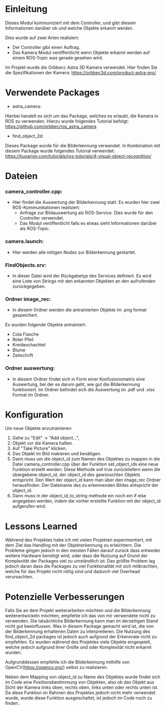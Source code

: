 # Einleitung

Dieses Modul kommuniziert mit dem Controller, und gibt diesem Informationen darüber ob und welche Objekte erkannt werden.

Dies wurde auf zwei Arten realisiert:
- Der Controller gibt einen Auftrag.
- Das Kamera Modul veröffentlicht wenn Objekte erkannt werden auf einem ROS-Topic was gerade gesehen wird.


Im Projekt wurde die Orbbecc Astra 3D Kamera verwendet.
Hier finden Sie die Spezifikationen der Kamera: https://orbbec3d.com/product-astra-pro/


# Verwendete Packages

- astra_camera:

Hierbei handelt es sich um das Package, welches es erlaubt, die Kamera in ROS zu verwenden.
Hierzu wurde folgendes Tutorial befolgt: https://github.com/orbbec/ros_astra_camera

- find_object_2d:

Dieses Package wurde für die Bilderkennung verwendet. In Kombination mit diesem Package wurde folgendes Tutorial verwendet:
https://husarion.com/tutorials/ros-tutorials/4-visual-object-recognition/

# Dateien

### camera_controller.cpp:

- Hier findet die Auswertung der Bilderkennung statt. Es wurden hier zwei ROS-Kommunikationen realisiert:
  - Anfrage zur Bildauswertung als ROS-Service. Dies wurde für den Controller verwendet.
  - Das Modul veröffentlicht falls es etwas sieht Informationen darüber als ROS-Topic.
  
### camera.launch:

- Hier werden alle nötigen Nodes zur Bilderkennung gestartet.

### FindObjects.srv:

- In dieser Datei wird der Rückgabetyp des Services definiert. 
Es wird eine Liste von Strings mit den erkannten Objekten an den aufrufenden zurückgegeben.

### Ordner image_rec:

- In diesem Ordner werden die antrainierten Objekte im .png format gespeichert.

Es wurden folgende Objekte antrainiert:

- Cola Flasche
- Roter Pfeil
- Kreideschachtel
- Blume
- Zeitschrift


### Ordner auswertung:

- In diesem Ordner findet sich in Form einer Konfusionsmatrix eine Auswertung, bei der es darum geht, wie gut die Bilderkennung funktioniert.
Im Ordner befindet sich die Auswertung im .pdf und .xlsx Format im Ordner.

# Konfiguration

Um neue Objekte anzutrainieren:

1. Gehe zu "Edit" -> "Add object...",
2. Objekt vor die Kamera halten.
3. Auf "Take Picture" klicken.
4. Das Objekt im Bild makieren und besätigen.
5. Dann muss um die object_id zum Namen des Objektes zu mappen in die Datei camera_controller.cpp über der Funktion set_object_ids eine neue Funktion erstellt werden. Diese Methode soll true zurückliefern wenn die übergebene object_id, der object_id des gewünschten Objekts entspricht.
Den Wert der object_id kann man über den image_rec Ordner herausfinden. Der Dateiname des zu erkennenden Bildes entspricht der object_id. 
6. Dann muss in der object_id_to_string methode ein noch ein if else angegeben werden, indem die vorher erstellte Funktion mit der object_id aufgerufen wird.

# Lessons Learned

Während des Projektes habe ich mit vielen Projekten experimentiert, mit dem Ziel das Handling mit der Objekterkennung zu erleichtern.
Die Probleme gingen jedoch in den meisten Fällen darauf zurück dass entweder weitere Hardware benötigt wird, oder dass die Nutzung auf Grund der Komplexität der Packages viel zu umständlich ist.
Das größte Problem lag jedoch daran dass die Packages zu viel Funktionalität mit sich mitbrachten, welche für das Projekt nicht nötig sind und dadurch viel Overhead verursachten.

# Potenzielle Verbesserungen

Falls Sie an dem Projekt weiterarbeiten möchten und die Bilderkennung weiterentwickeln möchten, empfehle ich das von mir verwendete nicht zu verwenden. Die tatsächliche Bilderkennung kann man im derzeitigen Stand nicht gut beeinflussen. Was in diesem Package gemacht wird ist, die von der Bilderkennung erhaltenen Daten zu interpretieren.
Die Nutzung des find_object_2d packages ist jedoch auch aufgrund der Erkennrate nicht zu empfehlen. Es wurden während des Projektes viele Objekte eingespielt, welche jedoch aufgrund ihrer Größe und oder Komplexität nicht erkannt wurden.

Aufgrunddessen empfehle ich die Bilderkennung mithilfe von OpenCV(https://opencv.org/) selbst zu realisieren.

Neben dem Mapping von object_id zu Name des Objektes wurde findet sich im Code eine Positionsbestimmung von Objekten, also ob das Objekt aus Sicht der Kamera links oben, rechts oben, links unten oder rechts unten ist. Da diese Funktion im Rahmen des Projektes jedoch nicht mehr verwendet wurde, wurde diese Funktion ausgeschaltet, ist jedoch im Code noch zu finden. 


